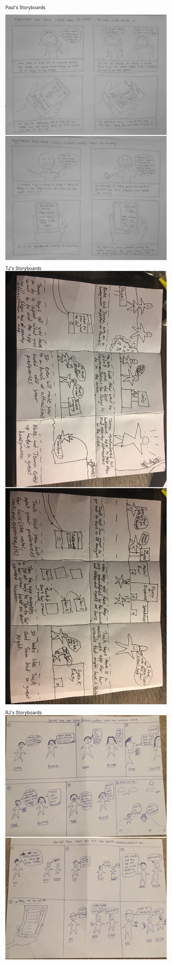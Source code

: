 Paul's Storyboards

![Paul's Storyboard 1](/storyboard_images/paul_storyboard1.jpg?raw=true)
![Paul's Storyboard 2](/storyboard_images/paul_storyboard2.jpg?raw=true)

TJ's Storyboards
![TJ's Storyboard 1](/storyboard_images/Storyboard1Grandle.JPG?raw=true)
![TJ's Storyboard 1](/storyboard_images/Storyboard2Grandle.JPG?raw=true)

RJ's Storyboards
![RJ's Storyboard 1](/storyboard_images/RJ_Storyboard1.jpg?raw=true)
![RJ's Storyboard 2](/storyboard_images/RJ_Storyboard2.jpg?raw=true)

